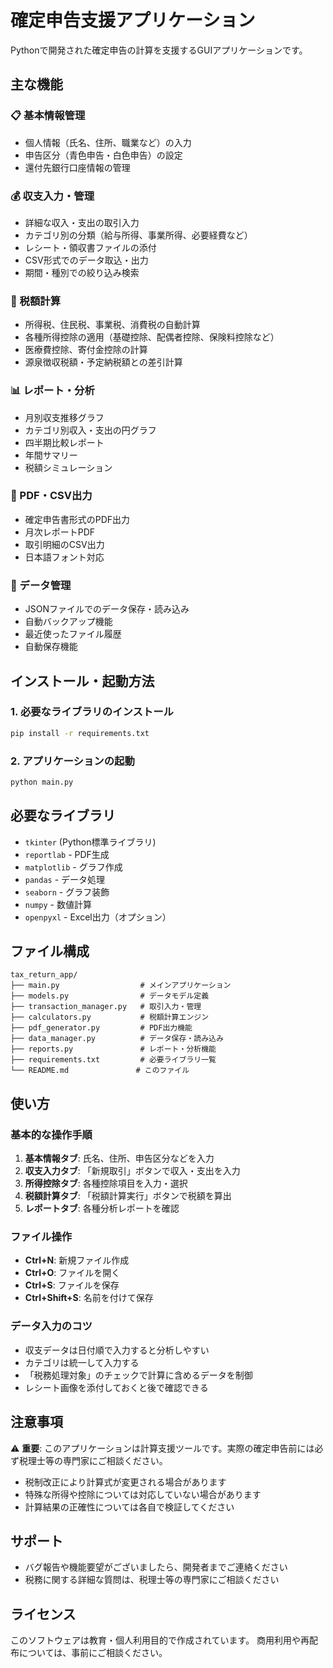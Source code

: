 # 確定申告支援アプリケーション

Pythonで開発された確定申告の計算を支援するGUIアプリケーションです。

## 主な機能

### 📋 基本情報管理
- 個人情報（氏名、住所、職業など）の入力
- 申告区分（青色申告・白色申告）の設定
- 還付先銀行口座情報の管理

### 💰 収支入力・管理
- 詳細な収入・支出の取引入力
- カテゴリ別の分類（給与所得、事業所得、必要経費など）
- レシート・領収書ファイルの添付
- CSV形式でのデータ取込・出力
- 期間・種別での絞り込み検索

### 🧮 税額計算
- 所得税、住民税、事業税、消費税の自動計算
- 各種所得控除の適用（基礎控除、配偶者控除、保険料控除など）
- 医療費控除、寄付金控除の計算
- 源泉徴収税額・予定納税額との差引計算

### 📊 レポート・分析
- 月別収支推移グラフ
- カテゴリ別収入・支出の円グラフ
- 四半期比較レポート
- 年間サマリー
- 税額シミュレーション

### 📄 PDF・CSV出力
- 確定申告書形式のPDF出力
- 月次レポートPDF
- 取引明細のCSV出力
- 日本語フォント対応

### 💾 データ管理
- JSONファイルでのデータ保存・読み込み
- 自動バックアップ機能
- 最近使ったファイル履歴
- 自動保存機能

## インストール・起動方法

### 1. 必要なライブラリのインストール
```bash
pip install -r requirements.txt
```

### 2. アプリケーションの起動
```bash
python main.py
```

## 必要なライブラリ
- `tkinter` (Python標準ライブラリ)
- `reportlab` - PDF生成
- `matplotlib` - グラフ作成
- `pandas` - データ処理
- `seaborn` - グラフ装飾
- `numpy` - 数値計算
- `openpyxl` - Excel出力（オプション）

## ファイル構成

```
tax_return_app/
├── main.py                  # メインアプリケーション
├── models.py                # データモデル定義
├── transaction_manager.py   # 取引入力・管理
├── calculators.py           # 税額計算エンジン
├── pdf_generator.py         # PDF出力機能
├── data_manager.py          # データ保存・読み込み
├── reports.py               # レポート・分析機能
├── requirements.txt         # 必要ライブラリ一覧
└── README.md               # このファイル
```

## 使い方

### 基本的な操作手順
1. **基本情報タブ**: 氏名、住所、申告区分などを入力
2. **収支入力タブ**: 「新規取引」ボタンで収入・支出を入力
3. **所得控除タブ**: 各種控除項目を入力・選択
4. **税額計算タブ**: 「税額計算実行」ボタンで税額を算出
5. **レポートタブ**: 各種分析レポートを確認

### ファイル操作
- **Ctrl+N**: 新規ファイル作成
- **Ctrl+O**: ファイルを開く
- **Ctrl+S**: ファイルを保存
- **Ctrl+Shift+S**: 名前を付けて保存

### データ入力のコツ
- 収支データは日付順で入力すると分析しやすい
- カテゴリは統一して入力する
- 「税務処理対象」のチェックで計算に含めるデータを制御
- レシート画像を添付しておくと後で確認できる

## 注意事項

⚠️ **重要**: このアプリケーションは計算支援ツールです。実際の確定申告前には必ず税理士等の専門家にご相談ください。

- 税制改正により計算式が変更される場合があります
- 特殊な所得や控除については対応していない場合があります
- 計算結果の正確性については各自で検証してください

## サポート

- バグ報告や機能要望がございましたら、開発者までご連絡ください
- 税務に関する詳細な質問は、税理士等の専門家にご相談ください

## ライセンス

このソフトウェアは教育・個人利用目的で作成されています。
商用利用や再配布については、事前にご相談ください。